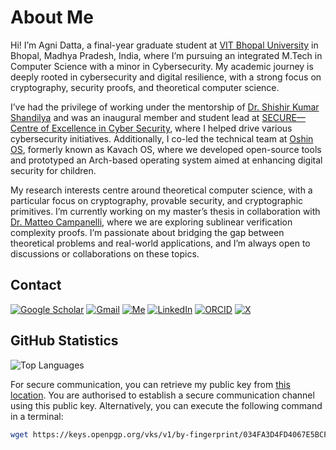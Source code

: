 # About Me

Hi! I’m Agni Datta, a final-year graduate student at [VIT Bhopal University](https://vitbhopal.ac.in/) in Bhopal, Madhya Pradesh, India, where I’m pursuing an integrated M.Tech in Computer Science with a minor in Cybersecurity. My academic journey is deeply rooted in cybersecurity and digital resilience, with a strong focus on cryptography, security proofs, and theoretical computer science.

I’ve had the privilege of working under the mentorship of [Dr. Shishir Kumar Shandilya](https://in.linkedin.com/in/sks1809) and was an inaugural member and student lead at [SECURE—Centre of Excellence in Cyber Security](https://vitbhopal.ac.in/secure/), where I helped drive various cybersecurity initiatives. Additionally, I co-led the technical team at [Oshin OS](https://oshinos.com/contributors/), formerly known as Kavach OS, where we developed open-source tools and prototyped an Arch-based operating system aimed at enhancing digital security for children.

My research interests centre around theoretical computer science, with a particular focus on cryptography, provable security, and cryptographic primitives. I’m currently working on my master’s thesis in collaboration with [Dr. Matteo Campanelli](https://binarywhales.com/), where we are exploring sublinear verification complexity proofs. I’m passionate about bridging the gap between theoretical problems and real-world applications, and I’m always open to discussions or collaborations on these topics.

## Contact

[![Google Scholar](https://img.shields.io/badge/Google%20Scholar-4285F4?style=for-the-badge&logo=google-scholar&logoColor=white)](https://scholar.google.com/citations?user=D2OJ5agAAAAJ) [![Gmail](https://img.shields.io/badge/Gmail-D14836?style=for-the-badge&logo=gmail&logoColor=white)](mailto:agnidatta.org@gmail.com) [![Me](https://img.shields.io/badge/website-000000?style=for-the-badge&logo=About.me&logoColor=white)](https://sites.google.com/view/agni-datta/) [![LinkedIn](https://img.shields.io/badge/linkedin-%230077B5.svg?style=for-the-badge&logo=linkedin&logoColor=white)](https://linkedin.com/in/agni-datta) [![ORCID](https://img.shields.io/badge/orcid-A6CE39?style=for-the-badge&logo=orcid&logoColor=white)](https://orcid.org/0000-0002-2738-1910) [![X](https://img.shields.io/badge/X-000000?style=for-the-badge&logo=x&logoColor=white)](https://x.com/AgniDatta)

## GitHub Statistics

![Top Languages](https://github-readme-stats.vercel.app/api/top-langs/?username=agni-datta&theme=github_dark&langs_count=8&card_width=500&hide_border=true&hide_title=true&border_radius=2&layout=compact)

For secure communication, you can retrieve my public key from [this location](https://keys.openpgp.org/vks/v1/by-fingerprint/034FA3D4FD4067E5BCF30B6FCF8D56CABE52E5E9). You are authorised to establish a secure communication channel using this public key. Alternatively, you can execute the following command in a terminal:

```bash
wget https://keys.openpgp.org/vks/v1/by-fingerprint/034FA3D4FD4067E5BCF30B6FCF8D56CABE52E5E9
```
